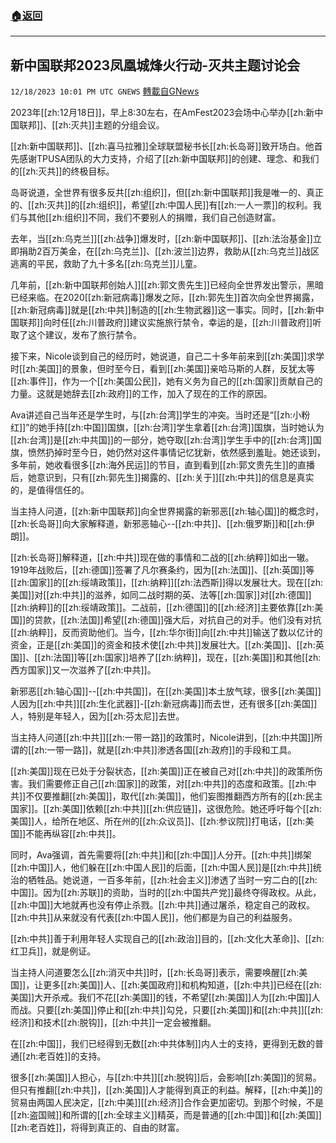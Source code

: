 ###  [:house:返回](README.md)
---


## 新中国联邦2023凤凰城烽火行动-灭共主题讨论会
`12/18/2023 10:01 PM UTC GNEWS` [轉載自GNews](https://gnews.org/articles/2125731)

2023年[[zh:12月18日]]，早上8:30左右，在AmFest2023会场中心举办[[zh:新中国联邦]]、[[zh:灭共]]主题的分组会议。

[[zh:新中国联邦]]、[[zh:喜马拉雅]]全球联盟秘书长[[zh:长岛哥]]致开场白。他首先感谢TPUSA团队的大力支持，介绍了[[zh:新中国联邦]]的创建、理念、和我们的[[zh:灭共]]的终极目标。

岛哥说道，全世界有很多反共[[zh:组织]]，但[[zh:新中国联邦]]我是唯一的、真正的、[[zh:灭共]]的[[zh:组织]]，希望[[zh:中国人民]]有[[zh:一人一票]]的权利。我们与其他[[zh:组织]]不同，我们不要别人的捐赠，我们自己创造财富。

去年，当[[zh:乌克兰]][[zh:战争]]爆发时，[[zh:新中国联邦]]、[[zh:法治基金]]立即捐助2百万美金，在[[zh:乌克兰]]、[[zh:波兰]]边界，救助从[[zh:乌克兰]]战区逃离的平民，救助了九十多名[[zh:乌克兰]]儿童。

几年前，[[zh:新中国联邦创始人]][[zh:郭文贵先生]]已经向全世界发出警示，黑暗已经来临。在2020[[zh:新冠病毒]]爆发之际，[[zh:郭先生]]首次向全世界揭露，[[zh:新冠病毒]]就是[[zh:中共]]制造的[[zh:生物武器]]这一事实。同时，[[zh:新中国联邦]]向时任[[zh:川普政府]]建议实施旅行禁令，幸运的是，[[zh:川普政府]]听取了这个建议，发布了旅行禁令。

接下来，Nicole谈到自己的经历时，她说道，自己二十多年前来到[[zh:美国]]求学时[[zh:美国]]的景象，但时至今日，看到[[zh:美国]]亲哈马斯的人群，反犹太等[[zh:事件]]，作为一个[[zh:美国公民]]，她有义务为自己的[[zh:国家]]贡献自己的力量。这就是她辞去[[zh:政府]]的工作，加入了现在的工作的原因。

Ava讲述自己当年还是学生时，与[[zh:台湾]]学生的冲突。当时还是“[[zh:小粉红]]”的她手持[[zh:中国]]国旗，[[zh:台湾]]学生拿着[[zh:台湾]]国旗，当时她认为[[zh:台湾]]是[[zh:中共国]]的一部分，她夺取[[zh:台湾]]学生手中的[[zh:台湾]]国旗，愤然扔掉时至今日，她仍然对这件事情记忆犹新，依然感到羞耻。她还谈到，多年前，她收看很多[[zh:海外民运]]的节目，直到看到[[zh:郭文贵先生]]的直播后，她意识到，只有[[zh:郭先生]]揭露的、[[zh:关于]][[zh:中共]]的信息是真实的，是值得信任的。

当主持人问道，[[zh:新中国联邦]]向全世界揭露的新邪恶[[zh:轴心国]]的概念时，[[zh:长岛哥]]向大家解释道，新邪恶轴心--[[zh:中共]]、[[zh:俄罗斯]]和[[zh:伊朗]]。

[[zh:长岛哥]]解释道，[[zh:中共]]现在做的事情和二战的[[zh:纳粹]]如出一辙。1919年战败后，[[zh:德国]]签署了凡尔赛条约，因为[[zh:法国]]、[[zh:英国]]等[[zh:国家]]的[[zh:绥靖政策]]，[[zh:纳粹]][[zh:法西斯]]得以发展壮大。现在[[zh:美国]]对[[zh:中共]]的滋养，如同二战时期的英、法等[[zh:国家]]对[[zh:德国]][[zh:纳粹]]的[[zh:绥靖政策]]。二战前，[[zh:德国]]的[[zh:经济]]主要依靠[[zh:美国]]的贷款，[[zh:法国]]希望[[zh:德国]]强大后，对抗自己的对手。他们没有对抗[[zh:纳粹]]，反而资助他们。当今，[[zh:华尔街]]向[[zh:中共]]输送了数以亿计的资金，正是[[zh:美国]]的资金和技术使[[zh:中共]]发展壮大。[[zh:美国]]、[[zh:英国]]、[[zh:法国]]等[[zh:国家]]培养了[[zh:纳粹]]，现在，[[zh:美国]]和其他[[zh:西方国家]]又一次滋养了[[zh:中共]]。

新邪恶[[zh:轴心国]]--[[zh:中共国]]，在[[zh:美国]]本土放气球，很多[[zh:美国]]人因为[[zh:中共]][[zh:生化武器]]-[[zh:新冠病毒]]而去世，还有很多[[zh:美国]]人，特别是年轻人，因为[[zh:芬太尼]]去世。

当主持人问道[[zh:中共]][[zh:一带一路]]的政策时，Nicole讲到，[[zh:中共国]]所谓的[[zh:一带一路]]，就是[[zh:中共]]渗透各国[[zh:政府]]的手段和工具。

[[zh:美国]]现在已处于分裂状态，[[zh:美国]]正在被自己对[[zh:中共]]的政策所伤害。我们需要修正自己[[zh:国家]]的政策，对[[zh:中共]]的态度和政策。[[zh:中共]]不仅要推翻[[zh:美国]]，取代[[zh:美国]]，他们妄图推翻西方所有的[[zh:民主国家]]。[[zh:美国]]依赖[[zh:中共]][[zh:供应链]]，这很危险。她还呼吁每个[[zh:美国]]人，给所在地区、所在州的[[zh:众议员]]、[[zh:参议院]]打电话，[[zh:美国]]不能再纵容[[zh:中共]]。

同时，Ava强调，首先需要将[[zh:中共]]和[[zh:中国]]人分开。[[zh:中共]]绑架[[zh:中国]]人，他们躲在[[zh:中国人民]]的后面，[[zh:中国人民]]是[[zh:中共]]统治的牺牲品。她说道，一百多年前，[[zh:社会主义]]渗透了当时一穷二白的[[zh:中国]]。因为[[zh:苏联]]的资助，当时的[[zh:中国共产党]]最终夺得政权。从此，[[zh:中国]]大地就再也没有停止杀戮。[[zh:中共]]通过屠杀，稳定自己的政权。[[zh:中共]]从来就没有代表[[zh:中国人民]]，他们都是为自己的利益服务。

[[zh:中共]]善于利用年轻人实现自己的[[zh:政治]]目的，[[zh:文化大革命]]、[[zh:红卫兵]]，就是例证。

当主持人问道要怎么[[zh:消灭中共]]时，[[zh:长岛哥]]表示，需要唤醒[[zh:美国]]，让更多[[zh:美国]]人、[[zh:美国政府]]和机构知道，[[zh:中共]]已经在[[zh:美国]]大开杀戒。我们不花[[zh:美国]]的钱，不希望[[zh:美国]]人为[[zh:中国]]人而战。只要[[zh:美国]]停止和[[zh:中共]]勾兑，只要[[zh:美国]]和[[zh:中共]][[zh:经济]]和技术[[zh:脱钩]]，[[zh:中共]]一定会被推翻。

在[[zh:中国]]，我们已经得到无数[[zh:中共体制]]内人士的支持，更得到无数的普通[[zh:老百姓]]的支持。

很多[[zh:美国]]人担心，与[[zh:中共]][[zh:脱钩]]后，会影响[[zh:美国]]的贸易。但只有推翻[[zh:中共]]，[[zh:美国]]人才能得到真正的利益。解释，[[zh:中美]]的贸易由两国人民决定，[[zh:中美]][[zh:经济]]合作会更加密切。到那个时候，不是[[zh:盗国贼]]和所谓的[[zh:全球主义]]精英，而是普通的[[zh:中国]]和[[zh:美国]][[zh:老百姓]]，将得到真正的、自由的财富。
